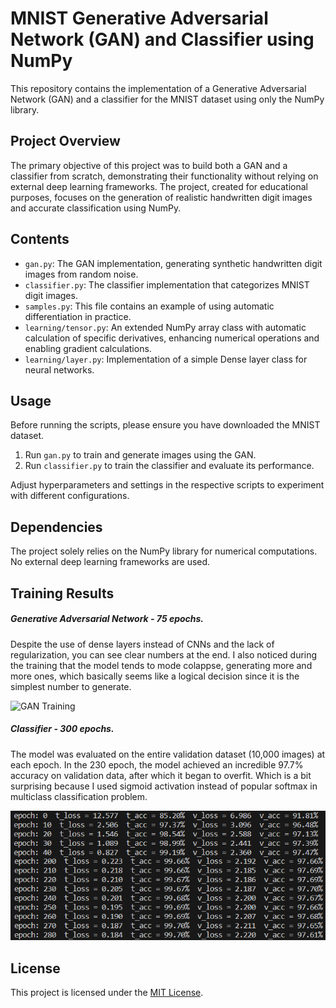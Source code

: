 # MNIST Generative Adversarial Network (GAN) and Classifier using NumPy

This repository contains the implementation of a Generative Adversarial Network (GAN) and a classifier for the MNIST dataset using only the NumPy library.

## Project Overview

The primary objective of this project was to build both a GAN and a classifier from scratch, demonstrating their functionality without relying on external deep learning frameworks. The project, created for educational purposes, focuses on the generation of realistic handwritten digit images and accurate classification using NumPy.



## Contents

- `gan.py`: The GAN implementation, generating synthetic handwritten digit images from random noise.
- `classifier.py`: The classifier implementation that categorizes MNIST digit images.
-  `samples.py`: This file contains an example of using automatic differentiation in practice.
- `learning/tensor.py`: An extended NumPy array class with automatic calculation of specific derivatives, enhancing numerical operations and enabling gradient calculations.
- `learning/layer.py`: Implementation of a simple Dense layer class for neural networks.


## Usage
Before running the scripts, please ensure you have downloaded the MNIST dataset.

1. Run `gan.py` to train and generate images using the GAN.
2. Run `classifier.py` to train the classifier and evaluate its performance.


Adjust hyperparameters and settings in the respective scripts to experiment with different configurations.


## Dependencies

The project solely relies on the NumPy library for numerical computations. No external deep learning frameworks are used.

## Training Results
##### Generative Adversarial Network - 75 epochs.
Despite the use of dense layers instead of CNNs and the lack of regularization, you can see clear numbers at the end. I also noticed during the training that the model tends to mode colappse, generating more and more ones, which basically seems like a logical decision since it is the simplest number to generate.

![GAN Training](readme_files/gan_training.gif)
##### Classifier - 300 epochs.
The model was evaluated on the entire validation dataset (10,000 images) at each epoch. In the 230 epoch, the model achieved an incredible 97.7% accuracy on validation data, after which it began to overfit. Which is a bit surprising because I used sigmoid activation instead of popular softmax in multiclass classification problem.

![Classifier Training](readme_files/classifier.png)
## License

This project is licensed under the [MIT License](LICENSE).
